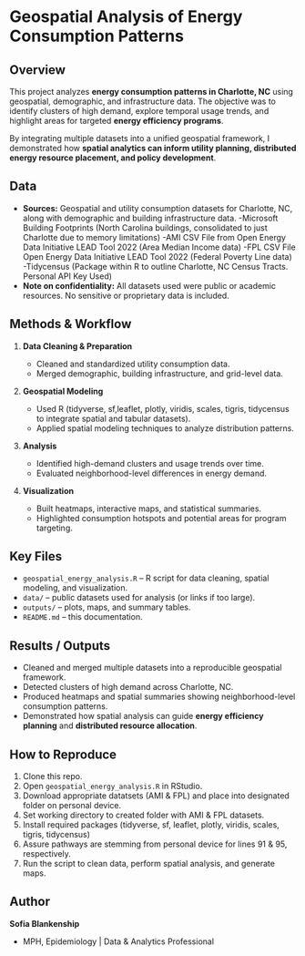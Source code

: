 # Geospatial Analysis of Energy Consumption Patterns  

## Overview  
This project analyzes **energy consumption patterns in Charlotte, NC** using geospatial, demographic, and infrastructure data. The objective was to identify clusters of high demand, explore temporal usage trends, and highlight areas for targeted **energy efficiency programs**.  

By integrating multiple datasets into a unified geospatial framework, I demonstrated how **spatial analytics can inform utility planning, distributed energy resource placement, and policy development**.  

## Data  
- **Sources:** Geospatial and utility consumption datasets for Charlotte, NC, along with demographic and building infrastructure data.
  -Microsoft Building Footprints (North Carolina buildings, consolidated to just Charlotte due to memory limitations)
  -AMI CSV File from Open Energy Data Initiative LEAD Tool 2022 (Area Median Income data)
  -FPL CSV File Open Energy Data Initiative LEAD Tool 2022 (Federal Poverty Line data)
  -Tidycensus (Package within R to outline Charlotte, NC Census Tracts. Personal API Key Used)  
- **Note on confidentiality:** All datasets used were public or academic resources. No sensitive or proprietary data is included.  

## Methods & Workflow  
1. **Data Cleaning & Preparation**  
   - Cleaned and standardized utility consumption data.  
   - Merged demographic, building infrastructure, and grid-level data.  

2. **Geospatial Modeling**  
   - Used R (tidyverse, sf,leaflet, plotly, viridis, scales, tigris, tidycensus to integrate spatial and tabular datasets).  
   - Applied spatial modeling techniques to analyze distribution patterns.  

3. **Analysis**  
   - Identified high-demand clusters and usage trends over time.  
   - Evaluated neighborhood-level differences in energy demand.  

4. **Visualization**  
   - Built heatmaps, interactive maps, and statistical summaries.  
   - Highlighted consumption hotspots and potential areas for program targeting.  

## Key Files  
- `geospatial_energy_analysis.R` – R script for data cleaning, spatial modeling, and visualization.  
- `data/` – public datasets used for analysis (or links if too large).  
- `outputs/` – plots, maps, and summary tables.  
- `README.md` – this documentation.  

## Results / Outputs  
- Cleaned and merged multiple datasets into a reproducible geospatial framework.  
- Detected clusters of high demand across Charlotte, NC.  
- Produced heatmaps and spatial summaries showing neighborhood-level consumption patterns.  
- Demonstrated how spatial analysis can guide **energy efficiency planning** and **distributed resource allocation**.  

## How to Reproduce  
1. Clone this repo.  
2. Open `geospatial_energy_analysis.R` in RStudio.
3. Download appropriate datatsets (AMI & FPL) and place into designated folder on personal device.
4. Set working directory to created folder with AMI & FPL datasets. 
5. Install required packages (tidyverse, sf, leaflet, plotly, viridis, scales, tigris, tidycensus)
6. Assure pathways are stemming from personal device for lines 91 & 95, respectively. 
7. Run the script to clean data, perform spatial analysis, and generate maps.  

## Author  
**Sofia Blankenship**  
- MPH, Epidemiology | Data & Analytics Professional  
